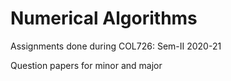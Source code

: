 # Numerical Algorithms
Assignments done during COL726: Sem-II 2020-21

Question papers for minor and major
